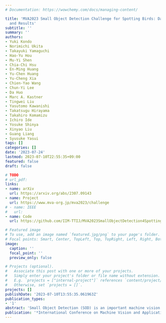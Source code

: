 ```yaml
---
# Documentation: https://wowchemy.com/docs/managing-content/

title: 'MVA2023 Small Object Detection Challenge for Spotting Birds: Dataset, Methods,
  and Results'
subtitle: ''
summary: ''
authors:
- Yuki Kondo
- Norimichi Ukita
- Takayuki Yamaguchi
- Hao-Yu Hou
- Mu-Yi Shen
- Chia-Chi Hsu
- En-Ming Huang
- Yu-Chen Huang
- Yu-Cheng Xia
- Chien-Yao Wang
- Chun-Yi Lee
- Da Huo
- Marc A. Kastner
- Tingwei Liu
- Yasutomo Kawanishi
- Takatsugu Hirayama
- Takahiro Komamizu
- Ichiro Ide
- Yosuke Shinya
- Xinyao Liu
- Guang Liang
- Syusuke Yasui
tags: []
categories: []
date: '2023-07-24'
lastmod: 2023-07-10T22:55:35+09:00
featured: false
draft: false

# TODO
# url_pdf:
links:
- name: arXiv
  url: https://arxiv.org/abs/2307.09143
- name: Project
  url: https://www.mva-org.jp/mva2023/challenge
# - name: IEEE
#   url:
- name: Code
  url: https://github.com/IIM-TTIJ/MVA2023SmallObjectDetection4SpottingBirds

# Featured image
# To use, add an image named `featured.jpg/png` to your page's folder.
# Focal points: Smart, Center, TopLeft, Top, TopRight, Left, Right, BottomLeft, Bottom, BottomRight.
image:
  caption: ''
  focal_point: ''
  preview_only: false

# Projects (optional).
#   Associate this post with one or more of your projects.
#   Simply enter your project's folder or file name without extension.
#   E.g. `projects = ["internal-project"]` references `content/project/deep-learning/index.md`.
#   Otherwise, set `projects = []`.
projects: []
publishDate: '2023-07-10T13:55:35.061963Z'
publication_types:
- '1'
abstract: 'Small Object Detection (SOD) is an important machine vision topic because (i) a variety of real-world applications require object detection for distant objects and (ii) SOD is a challenging task due to the noisy, blurred, and less-informative image appearances of small objects. This paper proposes a new SOD dataset consisting of 39,070 images including 137,121 bird instances, which is called the Small Object Detection for Spotting Birds (SOD4SB) dataset. The detail of the challenge with the SOD4SB dataset is introduced in this paper. In total, 223 participants joined this challenge. This paper briefly introduces the award-winning methods. The dataset, the baseline code, and the website for evaluation on the public testset are publicly available.'
publication: '*International Conference on Machine Vision and Applications (MVA)*'
---
```

